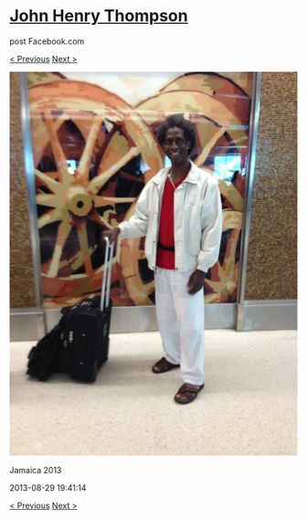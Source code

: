 # [John Henry Thompson](../README.md)
post Facebook.com

[< Previous](2013-08-29-70.md) [Next >](2013-08-29-72.md)

[![](../media/2013-08-29/Jamaica-2082.jpg)](../README.md)

Jamaica 2013

2013-08-29 19:41:14

[< Previous](2013-08-29-70.md) [Next >](2013-08-29-72.md)